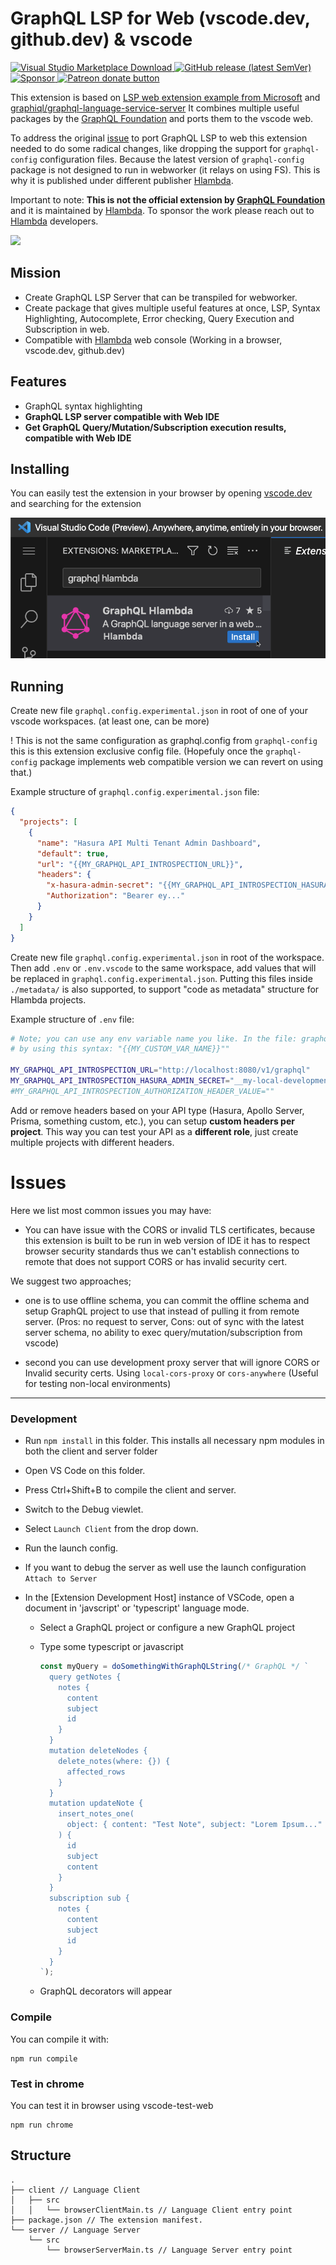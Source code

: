 # GraphQL LSP for Web (vscode.dev, github.dev) & vscode

<span>
  <a href="https://marketplace.visualstudio.com/items?itemName=hlambda.graphql-language-service-server-web" title="Visual Studio Marketplace Download">
    <img alt="Visual Studio Marketplace Download" src="https://img.shields.io/badge/Visual%20Studio%20Marketplace-Download-e2165e?logo=visual-studio-code&style=for-the-badge" />
  </a>
</span>
<span>
  <a href="https://github.com/hlambda/graphql-language-service-server-web/releases" title="GitHub release (latest SemVer)">
    <img alt="GitHub release (latest SemVer)" src="https://img.shields.io/github/v/release/hlambda/graphql-language-service-server-web?style=for-the-badge">
  </a>
</span>
<span>
  <a href="https://github.com/sponsors/gnekich" title="Sponsor">
    <img src="https://img.shields.io/badge/Sponsor-d758b3?logo=github&style=for-the-badge" alt="Sponsor" />
  </a>
</span>
<span>
  <a href="https://www.patreon.com/bePatron?u=70751523" title="Donate to this project using Patreon">
    <img src="https://img.shields.io/badge/patreon-donate-green.svg?style=for-the-badge" alt="Patreon donate button" />
  </a>
</span>

This extension is based on [LSP web extension example from Microsoft](https://github.com/microsoft/vscode-extension-samples/tree/main/lsp-web-extension-sample) and [graphiql/graphql-language-service-server](https://github.com/graphql/graphiql/tree/main/packages/graphql-language-service-server)
It combines multiple useful packages by the [GraphQL Foundation](https://github.com/graphql/graphiql) and ports them to the vscode web.

To address the original [issue](https://github.com/graphql/graphiql/issues/2112) to port GraphQL LSP to web this extension needed to do some radical changes, like dropping the support for `graphql-config` configuration files. Because the latest version of `graphql-config` package is not designed to run in webworker (it relays on using FS). This is why it is published under different publisher [Hlambda](https://www.hlambda.io/).

Important to note: **This is not the official extension by [GraphQL Foundation](https://graphql.org/foundation/)** and it is maintained by [Hlambda](https://www.hlambda.io/). To sponsor the work please reach out to [Hlambda](https://www.hlambda.io/) developers.

[<img src="https://raw.githubusercontent.com/hlambda/graphql-language-service-server-web/main/examples/screenshots/preview.gif" />](https://raw.githubusercontent.com/hlambda/graphql-language-service-server-web/main/examples/screenshots/preview.webm)

## Mission

- Create GraphQL LSP Server that can be transpiled for webworker.
- Create package that gives multiple useful features at once, LSP, Syntax Highlighting, Autocomplete, Error checking, Query Execution and Subscription in web.
- Compatible with [Hlambda](https://www.hlambda.io/) web console (Working in a browser, vscode.dev, github.dev)

## Features

- GraphQL syntax highlighting
- **GraphQL LSP server compatible with Web IDE**
- **Get GraphQL Query/Mutation/Subscription execution results, compatible with Web IDE**

## Installing

You can easily test the extension in your browser by opening [vscode.dev](https://vscode.dev/) and searching for the extension

[<img src="https://raw.githubusercontent.com/hlambda/graphql-language-service-server-web/main/examples/screenshots/download-vsc-marketplace.png" />](https://marketplace.visualstudio.com/items?itemName=hlambda.graphql-language-service-server-web)

## Running

Create new file `graphql.config.experimental.json` in root of one of your vscode workspaces. (at least one, can be more)

! This is not the same configuration as graphql.config from `graphql-config` this is this extension exclusive config file. (Hopefuly once the `graphql-config` package implements web compatible version we can revert on using that.)

Example structure of `graphql.config.experimental.json` file:

```json
{
  "projects": [
    {
      "name": "Hasura API Multi Tenant Admin Dashboard",
      "default": true,
      "url": "{{MY_GRAPHQL_API_INTROSPECTION_URL}}",
      "headers": {
        "x-hasura-admin-secret": "{{MY_GRAPHQL_API_INTROSPECTION_HASURA_ADMIN_SECRET}}",
        "Authorization": "Bearer ey..."
      }
    }
  ]
}
```

Create new file `graphql.config.experimental.json` in root of the workspace.
Then add `.env` or `.env.vscode` to the same workspace, add values that will be replaced in `graphql.config.experimental.json`. Putting this files inside `./metadata/` is also supported, to support "code as metadata" structure for Hlambda projects.

Example structure of `.env` file:

```bash
# Note; you can use any env variable name you like. In the file: graphql-lsp-web.config.experimental.json
# by using this syntax: "{{MY_CUSTOM_VAR_NAME}}""

MY_GRAPHQL_API_INTROSPECTION_URL="http://localhost:8080/v1/graphql"
MY_GRAPHQL_API_INTROSPECTION_HASURA_ADMIN_SECRET="__my-local-development-password__"
#MY_GRAPHQL_API_INTROSPECTION_AUTHORIZATION_HEADER_VALUE=""

```

Add or remove headers based on your API type (Hasura, Apollo Server, Prisma, something custom, etc.), you can setup **custom headers per project**.
This way you can test your API as a **different role**, just create multiple projects with different headers.

# Issues

Here we list most common issues you may have:

- You can have issue with the CORS or invalid TLS certificates, because this extension is built to be run in web version of IDE it has to respect browser security standards thus we can't establish connections to remote that does not support CORS or has invalid security cert.

We suggest two approaches;

- one is to use offline schema, you can commit the offline schema and setup GraphQL project to use that instead of pulling it from remote server. (Pros: no request to server, Cons: out of sync with the latest server schema, no ability to exec query/mutation/subscription from vscode)

- second you can use development proxy server that will ignore CORS or Invalid security certs. Using `local-cors-proxy` or `cors-anywhere` (Useful for testing non-local environments)

---

### Development

- Run `npm install` in this folder. This installs all necessary npm modules in both the client and server folder
- Open VS Code on this folder.
- Press Ctrl+Shift+B to compile the client and server.
- Switch to the Debug viewlet.
- Select `Launch Client` from the drop down.
- Run the launch config.
- If you want to debug the server as well use the launch configuration `Attach to Server`
- In the [Extension Development Host] instance of VSCode, open a document in 'javscript' or 'typescript' language mode.

  - Select a GraphQL project or configure a new GraphQL project

  - Type some typescript or javascript

    ```javascript
    const myQuery = doSomethingWithGraphQLString(/* GraphQL */ `
      query getNotes {
        notes {
          content
          subject
          id
        }
      }
      mutation deleteNodes {
        delete_notes(where: {}) {
          affected_rows
        }
      }
      mutation updateNote {
        insert_notes_one(
          object: { content: "Test Note", subject: "Lorem Ipsum..." }
        ) {
          id
          subject
          content
        }
      }
      subscription sub {
        notes {
          content
          subject
          id
        }
      }
    `);
    ```

  - GraphQL decorators will appear

### Compile

You can compile it with:

```
npm run compile
```

### Test in chrome

You can test it in browser using vscode-test-web

```
npm run chrome
```

## Structure

```
.
├── client // Language Client
│   ├── src
│   │   └── browserClientMain.ts // Language Client entry point
├── package.json // The extension manifest.
└── server // Language Server
    └── src
        └── browserServerMain.ts // Language Server entry point
```
